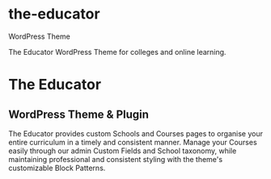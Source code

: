 # the-educator
 WordPress Theme

The Educator WordPress Theme for colleges and online learning.

# The Educator
## WordPress Theme & Plugin
The Educator provides custom Schools and Courses pages to organise your entire curriculum in a timely and consistent manner. Manage your Courses easily through our admin Custom Fields and School taxonomy, while maintaining professional and consistent styling with the theme's customizable Block Patterns.
